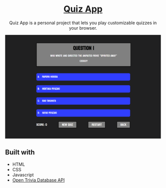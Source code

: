 <h1 align="center">
<a href="https://saaba0.github.io/Quiz-App/">Quiz App</a>
</h1>

<p align="center">Quiz App is a personal project that lets you play customizable quizzes in your browser.</p>

![alt-text](quiz-demo.png)

## Built with

- HTML
- CSS
- Javascript
- <a href="https://opentdb.com/api_config.php">Open Trivia Database API</a>
